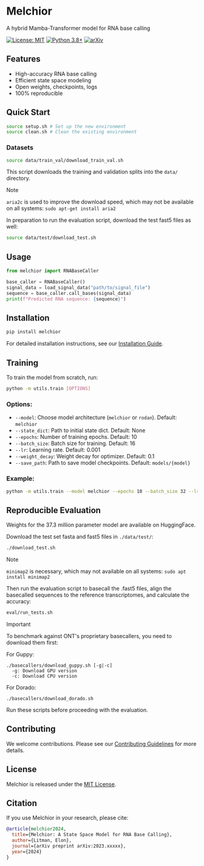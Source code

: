 # Melchior

A hybrid Mamba-Transformer model for RNA base calling

[![License: MIT](https://img.shields.io/badge/License-MIT-yellow.svg)](https://opensource.org/licenses/MIT)
[![Python 3.8+](https://img.shields.io/badge/python-3.8+-blue.svg)](https://www.python.org/downloads/release/python-380/)
[![arXiv](https://img.shields.io/badge/arXiv-2023.xxxxx-b31b1b.svg)](https://arxiv.org/abs/2023.xxxxx)

## Features

- High-accuracy RNA base calling
- Efficient state space modeling
- Open weights, checkpoints, logs
- 100% reproducible

## Quick Start

```bash
source setup.sh # Set up the new environment
source clean.sh # Clean the existing environment
```

### Datasets

```bash
source data/train_val/download_train_val.sh
```

This script downloads the training and validation splits into the `data/` directory.

> [!NOTE]
> `aria2c` is used to improve the download speed, which may not be available on all systems: ```sudo apt-get install aria2```

In preparation to run the evaluation script, download the test fast5 files as well:

```bash
source data/test/download_test.sh
```

## Usage

```python
from melchior import RNABaseCaller

base_caller = RNABaseCaller()
signal_data = load_signal_data("path/to/signal_file")
sequence = base_caller.call_bases(signal_data)
print(f"Predicted RNA sequence: {sequence}")
```

## Installation

```bash
pip install melchior
```

For detailed installation instructions, see our [Installation Guide](docs/installation.md).

## Training

To train the model from scratch, run:

```bash
python -m utils.train [OPTIONS]
```

### Options:

- `--model`: Choose model architecture (`melchior` or `rodan`). Default: `melchior`
- `--state_dict`: Path to initial state dict. Default: None
- `--epochs`: Number of training epochs. Default: 10
- `--batch_size`: Batch size for training. Default: 16
- `--lr`: Learning rate. Default: 0.001
- `--weight_decay`: Weight decay for optimizer. Default: 0.1
- `--save_path`: Path to save model checkpoints. Default: `models/{model}`

### Example:

```bash
python -m utils.train --model melchior --epochs 10 --batch_size 32 --lr 0.002
```

## Reproducible Evaluation

Weights for the 37.3 million parameter model are available on HuggingFace.

Download the test set fasta and fast5 files in ```./data/test/```:

```bash
./download_test.sh
```

> [!NOTE]  
> `minimap2` is necessary, which may not available on all systems: ```sudo apt install minimap2```

Then run the evaluation script to basecall the .fast5 files, align the basecalled sequences to the reference transcriptomes, and calculate the accuracy:

```bash
eval/run_tests.sh
```

> [!IMPORTANT]  
> To benchmark against ONT's proprietary basecallers, you need to download them first:
> 
> For Guppy:
> ```
> ./basecallers/download_guppy.sh [-g|-c]
>   -g: Download GPU version
>   -c: Download CPU version
> ```
> 
> For Dorado:
> ```
> ./basecallers/download_dorado.sh
> ```
> 
> Run these scripts before proceeding with the evaluation.

## Contributing

We welcome contributions. Please see our [Contributing Guidelines](CONTRIBUTING.md) for more details.

## License

Melchior is released under the [MIT License](LICENSE).

## Citation

If you use Melchior in your research, please cite:

```bibtex
@article{melchior2024,
  title={Melchior: A State Space Model for RNA Base Calling},
  author={Litman, Elon},
  journal={arXiv preprint arXiv:2023.xxxxx},
  year={2024}
}
```